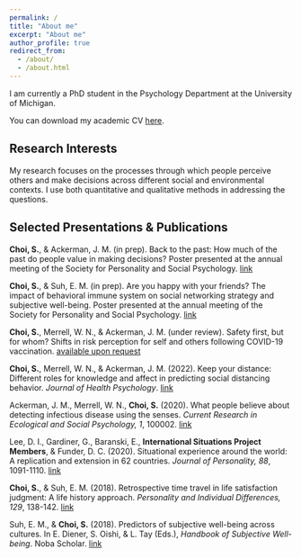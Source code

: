 ```yaml
---
permalink: /
title: "About me"
excerpt: "About me"
author_profile: true
redirect_from: 
  - /about/
  - /about.html
---
```

I am currently a PhD student in the Psychology Department at the University of Michigan.

You can download my academic CV [here](https://choi-soyeon.github.io/files/choi_cv.pdf).


Research Interests
------
My research focuses on the processes through which people perceive others and make decisions across different social and environmental contexts. I use both quantitative and qualitative methods in addressing the questions.


Selected Presentations & Publications
------
**Choi, S.**, & Ackerman, J. M. (in prep). Back to the past: How much of the past do people value in making decisions? Poster presented at the annual meeting of the Society for Personality and Social Psychology. [link](https://choi-soyeon.github.io/files/inprep_Choi,Ackerman.pdf)

**Choi, S.**, & Suh, E. M. (in prep). Are you happy with your friends? The impact of behavioral immune system on social networking strategy and subjective well-being. Poster presented at the annual meeting of the Society for Personality and Social Psychology. [link](https://choi-soyeon.github.io/files/inprep_Choi,Suh.pdf)

**Choi, S.**, Merrell, W. N., & Ackerman, J. M. (under review). Safety first, but for whom? Shifts in risk perception for self and others following COVID-19 vaccination. [available upon request](mailto:soyeonc@umich.edu)

**Choi, S.**, Merrell, W. N., & Ackerman, J. M. (2022). Keep your distance: Different roles for knowledge and affect in predicting social distancing behavior. _Journal of Health Psychology_. [link](https://choi-soyeon.github.io/files/2021_Choi,Merrell,Ackerman_jhp.pdf)

Ackerman, J. M., Merrell, W. N., **Choi, S.** (2020). What people believe about detecting infectious disease using the senses. _Current Research in Ecological and Social Psychology, 1_, 100002. [link](https://choi-soyeon.github.io/files/2020_Ackerman,Merrell,Choi.pdf)

Lee, D. I., Gardiner, G., Baranski, E., **International Situations Project Members**, & Funder, D. C. (2020). Situational experience around the world: A replication and extension in 62 countries. _Journal of Personality, 88_, 1091-1110. [link](https://choi-soyeon.github.io/files/2020_Lee,etal.pdf)

**Choi, S.**, & Suh, E. M. (2018). Retrospective time travel in life satisfaction judgment: A life history approach. _Personality and Individual Differences, 129_, 138-142. [link](https://choi-soyeon.github.io/files/2018_Choi,Suh.pdf)

Suh, E. M., & **Choi, S.** (2018). Predictors of subjective well-being across cultures. In E. Diener, S. Oishi, & L. Tay (Eds.), _Handbook of Subjective Well-being_. Noba Scholar. [link](https://choi-soyeon.github.io/files/2018_Suh,Choi.pdf)
   
   
